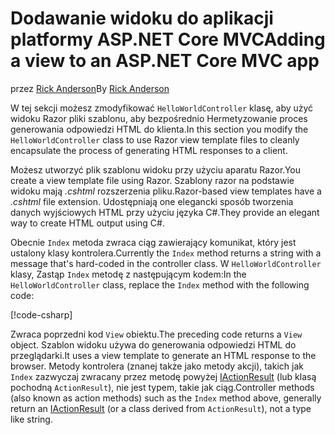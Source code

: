# <a name="adding-a-view-to-an-aspnet-core-mvc-app"></a><span data-ttu-id="aee90-101">Dodawanie widoku do aplikacji platformy ASP.NET Core MVC</span><span class="sxs-lookup"><span data-stu-id="aee90-101">Adding a view to an ASP.NET Core MVC app</span></span>

<span data-ttu-id="aee90-102">przez [Rick Anderson](https://twitter.com/RickAndMSFT)</span><span class="sxs-lookup"><span data-stu-id="aee90-102">By [Rick Anderson](https://twitter.com/RickAndMSFT)</span></span>

<span data-ttu-id="aee90-103">W tej sekcji możesz zmodyfikować `HelloWorldController` klasę, aby użyć widoku Razor pliki szablonu, aby bezpośrednio Hermetyzowanie proces generowania odpowiedzi HTML do klienta.</span><span class="sxs-lookup"><span data-stu-id="aee90-103">In this section you modify the `HelloWorldController` class to use Razor view template files to cleanly encapsulate the process of generating HTML responses to a client.</span></span>

<span data-ttu-id="aee90-104">Możesz utworzyć plik szablonu widoku przy użyciu aparatu Razor.</span><span class="sxs-lookup"><span data-stu-id="aee90-104">You create a view template file using Razor.</span></span> <span data-ttu-id="aee90-105">Szablony razor na podstawie widoku mają *.cshtml* rozszerzenia pliku.</span><span class="sxs-lookup"><span data-stu-id="aee90-105">Razor-based view templates have a *.cshtml* file extension.</span></span> <span data-ttu-id="aee90-106">Udostępniają one elegancki sposób tworzenia danych wyjściowych HTML przy użyciu języka C#.</span><span class="sxs-lookup"><span data-stu-id="aee90-106">They provide an elegant way to create HTML output using C#.</span></span>

<span data-ttu-id="aee90-107">Obecnie `Index` metoda zwraca ciąg zawierający komunikat, który jest ustalony klasy kontrolera.</span><span class="sxs-lookup"><span data-stu-id="aee90-107">Currently the `Index` method returns a string with a message that's hard-coded in the controller class.</span></span> <span data-ttu-id="aee90-108">W `HelloWorldController` klasy, Zastąp `Index` metodę z następującym kodem:</span><span class="sxs-lookup"><span data-stu-id="aee90-108">In the `HelloWorldController` class, replace the `Index` method with the following code:</span></span>

[!code-csharp[](../../tutorials/first-mvc-app/start-mvc/sample/MvcMovie/Controllers/HelloWorldController.cs?name=snippet_4)]

<span data-ttu-id="aee90-109">Zwraca poprzedni kod `View` obiektu.</span><span class="sxs-lookup"><span data-stu-id="aee90-109">The preceding code returns a `View` object.</span></span> <span data-ttu-id="aee90-110">Szablon widoku używa do generowania odpowiedzi HTML do przeglądarki.</span><span class="sxs-lookup"><span data-stu-id="aee90-110">It uses a view template to generate an HTML response to the browser.</span></span> <span data-ttu-id="aee90-111">Metody kontrolera (znanej także jako metody akcji), takich jak `Index` zazwyczaj zwracany przez metodę powyżej [IActionResult](/dotnet/api/microsoft.aspnetcore.mvc.iactionresult) (lub klasą pochodną `ActionResult`), nie jest typem, takie jak ciąg.</span><span class="sxs-lookup"><span data-stu-id="aee90-111">Controller methods (also known as action methods) such as the `Index` method above, generally return an [IActionResult](/dotnet/api/microsoft.aspnetcore.mvc.iactionresult) (or a class derived from `ActionResult`), not a type like string.</span></span>
